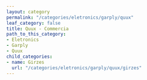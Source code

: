 ```yaml
---
layout: category
permalink: "/categories/eletronics/garply/quux"
leaf_category: false
title: Quux - Commercia
path_to_this_category:
- Eletronics
- Garply
- Quux
child_categories:
- name: Girzes
  url: "/categories/eletronics/garply/quux/girzes"
---
```

